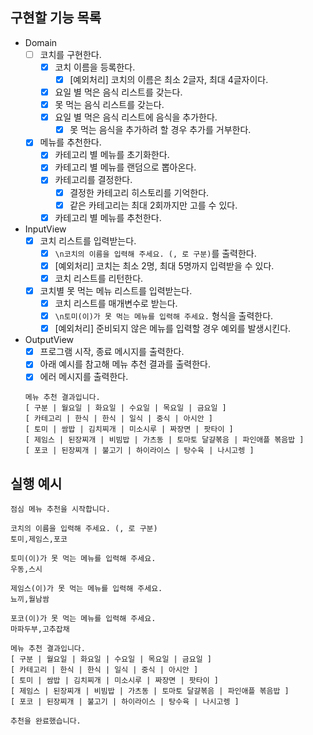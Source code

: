 ## 구현할 기능 목록
- Domain
  - [ ] 코치를 구현한다.
    - [x] 코치 이름을 등록한다.
      - [x] [예외처리] 코치의 이름은 최소 2글자, 최대 4글자이다.
    - [x] 요일 별 먹은 음식 리스트를 갖는다.
    - [x] 못 먹는 음식 리스트를 갖는다.
    - [x] 요일 별 먹은 음식 리스트에 음식을 추가한다.
      - [x] 못 먹는 음식을 추가하려 할 경우 추가를 거부한다.
  - [x] 메뉴를 추천한다.
    - [x] 카테고리 별 메뉴를 초기화한다.
    - [x] 카테고리 별 메뉴를 랜덤으로 뽑아온다.
    - [x] 카테고리를 결정한다.
      - [x] 결정한 카테고리 히스토리를 기억한다.
      - [x] 같은 카테고리는 최대 2회까지만 고를 수 있다.
    - [x] 카테고리 별 메뉴를 추천한다.
- InputView
  - [x] 코치 리스트를 입력받는다.
    - [x] `\n코치의 이름을 입력해 주세요. (, 로 구분)`를 출력한다.
    - [x] [예외처리] 코치는 최소 2명, 최대 5명까지 입력받을 수 있다.
    - [x] 코치 리스트를 리턴한다.
  - [x] 코치별 못 먹는 메뉴 리스트를 입력받는다.
    - [x] 코치 리스트를 매개변수로 받는다.
    - [x] `\n토미(이)가 못 먹는 메뉴를 입력해 주세요.` 형식을 출력한다.
    - [x] [예외처리] 준비되지 않은 메뉴를 입력할 경우 예외를 발생시킨다.
- OutputView
  - [x] 프로그램 시작, 종료 메시지를 출력한다.
  - [x] 아래 예시를 참고해 메뉴 추천 결과를 출력한다.
  - [x] 에러 메시지를 출력한다.
  ```
  메뉴 추천 결과입니다.
  [ 구분 | 월요일 | 화요일 | 수요일 | 목요일 | 금요일 ]
  [ 카테고리 | 한식 | 한식 | 일식 | 중식 | 아시안 ]
  [ 토미 | 쌈밥 | 김치찌개 | 미소시루 | 짜장면 | 팟타이 ]
  [ 제임스 | 된장찌개 | 비빔밥 | 가츠동 | 토마토 달걀볶음 | 파인애플 볶음밥 ]
  [ 포코 | 된장찌개 | 불고기 | 하이라이스 | 탕수육 | 나시고렝 ]
  ```

## 실행 예시
```
점심 메뉴 추천을 시작합니다.

코치의 이름을 입력해 주세요. (, 로 구분)
토미,제임스,포코

토미(이)가 못 먹는 메뉴를 입력해 주세요.
우동,스시

제임스(이)가 못 먹는 메뉴를 입력해 주세요.
뇨끼,월남쌈

포코(이)가 못 먹는 메뉴를 입력해 주세요.
마파두부,고추잡채

메뉴 추천 결과입니다.
[ 구분 | 월요일 | 화요일 | 수요일 | 목요일 | 금요일 ]
[ 카테고리 | 한식 | 한식 | 일식 | 중식 | 아시안 ]
[ 토미 | 쌈밥 | 김치찌개 | 미소시루 | 짜장면 | 팟타이 ]
[ 제임스 | 된장찌개 | 비빔밥 | 가츠동 | 토마토 달걀볶음 | 파인애플 볶음밥 ]
[ 포코 | 된장찌개 | 불고기 | 하이라이스 | 탕수육 | 나시고렝 ]

추천을 완료했습니다.
```